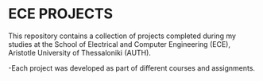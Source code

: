 # ECE PROJECTS
This repository contains a collection of projects completed during my studies at the School of Electrical and Computer Engineering (ECE), Aristotle University of Thessaloniki (AUTH).

-Each project was developed as part of different courses and assignments.
